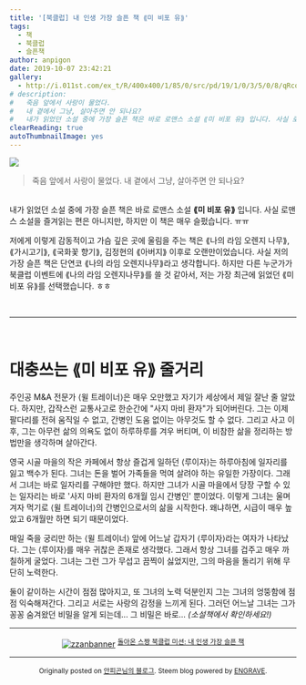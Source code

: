 ```yaml
---
title: '[북클럽] 내 인생 가장 슬픈 책 ⟪미 비포 유⟫'
tags:
  - 책
  - 북클럽
  - 슬픈책
author: anpigon
date: 2019-10-07 23:42:21
gallery:
  - http://i.011st.com/ex_t/R/400x400/1/85/0/src/pd/19/1/0/3/5/0/8/qRcqV/1114103508_B.jpg
# description: 
#   죽음 앞에서 사랑이 물었다.
#   내 곁에서 그냥, 살아주면 안 되나요?
#   내가 읽었던 소설 중에 가장 슬픈 책은 바로 로맨스 소설 ⟪미 비포 유⟫ 입니다. 사실 로맨스 소설을 즐겨읽는 편은 아니지만, 하지만 이 책은 매우 슬펐습니다. ㅠㅠ 저에게 이렇게 감동적이고 가슴 깊은 곳에 울림을 주는 책은 ⟪나의 라임 오렌지 나무⟫, ⟪가시고기⟫, ⟪국화꽃 향기⟫, 김정현의 ⟪아버지⟫ 이후로 오랜만이었습니다. 사실 저의 가장 슬픈 책은 단연코 ⟪나의 라임 오렌지나무⟫라고 생각합니다. 하지만  다른 누군가가 북클럽 이벤트에 ⟪나의 라임 오렌지나무⟫를 쓸 것 같아서, 저는 가장 최근에 읽었던 ⟪미 비포 유⟫를 선택했습니다. ㅎㅎ
clearReading: true
autoThumbnailImage: yes
---
```


![](http://i.011st.com/ex_t/R/400x400/1/85/0/src/pd/19/1/0/3/5/0/8/qRcqV/1114103508_B.jpg)

> 죽음 앞에서 사랑이 물었다.
내 곁에서 그냥, 살아주면 안 되나요?

<br>내가 읽었던 소설 중에 가장 슬픈 책은 바로 로맨스 소설 **⟪미 비포 유⟫** 입니다. 사실 로맨스 소설을 즐겨읽는 편은 아니지만, 하지만 이 책은 매우 슬펐습니다. ㅠㅠ 

<!-- more -->

저에게 이렇게 감동적이고 가슴 깊은 곳에 울림을 주는 책은 ⟪나의 라임 오렌지 나무⟫, ⟪가시고기⟫, ⟪국화꽃 향기⟫, 김정현의 ⟪아버지⟫ 이후로 오랜만이었습니다. 사실 저의 가장 슬픈 책은 단연코 ⟪나의 라임 오렌지나무⟫라고 생각합니다. 하지만  다른 누군가가 북클럽 이벤트에 ⟪나의 라임 오렌지나무⟫를 쓸 것 같아서, 저는 가장 최근에 읽었던 ⟪미 비포 유⟫를 선택했습니다. ㅎㅎ 


<br><hr><br>

# 대충쓰는 ⟪미 비포 유⟫ 줄거리

주인공 M&A 전문가 ⟨윌 트레이너⟩은 매우 오만했고 자기가 세상에서 제일 잘난 줄 알았다. 하지만,  갑작스런 교통사고로 한순간에 "사지 마비 환자"가 되어버린다. 그는 이제 팔다리를 전혀 움직일 수 없고, 간병인 도움 없이는 아무것도 할 수 없다. 그리고 사고 이후, 그는 아무런 삶의 의욕도 없이 하루하루를 겨우 버티며, 이 비참한 삶을 정리하는 방법만을 생각하며 살아간다.

영국 시골 마을의 작은 카페에서 항상 즐겁게 일하던 ⟨루이자⟩는 하루아침에 일자리를 잃고 백수가 된다. 그녀는 돈을 벌어 가족들을 먹여 살려야 하는 유일한 가장이다. 그래서 그녀는 바로 일자리를 구해야만 했다. 하지만 그녀가 시골 마을에서 당장 구할 수 있는 일자리는 바로 '사지 마비 환자의 6개월 임시 간병인' 뿐이었다. 이렇게 그녀는 울며 겨자 먹기로 ⟨윌 트레이너⟩의 간병인으로서의 삶을 시작한다. 왜냐하면, 시급이 매우 높았고 6개월만 하면 되기 때문이었다.

매일 죽을 궁리만 하는 ⟨윌 트레이너⟩ 앞에 어느날 갑자기 ⟨루이자⟩라는 여자가 나타났다. 그는 ⟨루이자⟩를 매우 귀찮은 존재로 생각했다. 그래서 항상 그녀를 겁주고 매우 까칠하게 굴었다. 그녀는 그런 그가 무섭고 끔찍이 싫었지만, 그의 마음을 돌리기 위해 무단히 노력한다. 

둘이 같이하는 시간이 점점 많아지고, 또 그녀의 노력 덕분인지 그는 그녀의 엉뚱함에 점점 익숙해져간다. 그리고 서로는 사랑의 감정을 느끼게 된다. 그러던 어느날 그녀는 그가 꽁꽁 숨겨왔던 비밀을 알게 되는데... 그 비밀은 바로... *(소설책에서 확인하세요!)*

***

<center><a href="https://www.steemzzang.com"><img src="https://cdn.steemitimages.com/DQmNRsTCCtzVe8AiEsCEYm35cTAzqeMMLuPCBRuJTiRJqeo/zzanbanner.jpg" alt="zzanbanner" style="margin:0"/></a> 
<sup><a href="https://www.steemzzang.com/zzan/@book.club/6ykcyd">돌아온 스짱 북클럽 미션: 내 인생 가장 슬픈 책</a></sup></center>

***

<center><sup>

Originally posted on [안피곤님의 블로그](http://anpigon.dblog.org/seujjang-bugkeulreob-misyeon-nae-insaeng-gajang-seulpeun-caeg-mi-bipo-yu). Steem blog powered by [ENGRAVE](https://engrave.website).

</sup></center>